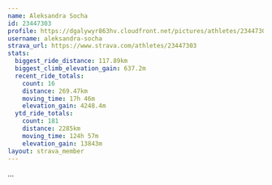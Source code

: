 ```yaml
---
name: Aleksandra Socha
id: 23447303
profile: https://dgalywyr863hv.cloudfront.net/pictures/athletes/23447303/14745546/4/large.jpg
username: aleksandra-socha
strava_url: https://www.strava.com/athletes/23447303
stats:
  biggest_ride_distance: 117.89km
  biggest_climb_elevation_gain: 637.2m
  recent_ride_totals:
    count: 16
    distance: 269.47km
    moving_time: 17h 46m
    elevation_gain: 4248.4m
  ytd_ride_totals:
    count: 181
    distance: 2285km
    moving_time: 124h 57m
    elevation_gain: 13843m
layout: strava_member
--- 
```

...
